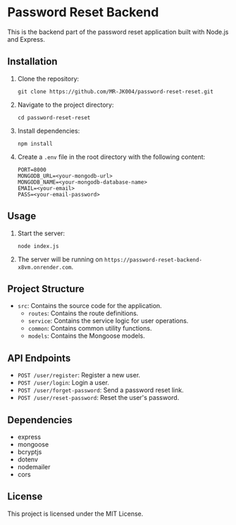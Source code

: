 # Password Reset Backend

This is the backend part of the password reset application built with Node.js and Express.

## Installation

1. Clone the repository:

    ```
    git clone https://github.com/MR-JK004/password-reset-reset.git
    ```

2. Navigate to the project directory:

    ```
    cd password-reset-reset
    ```

3. Install dependencies:

    ```
    npm install
    ```

4. Create a `.env` file in the root directory with the following content:

    ```env
    PORT=8000
    MONGODB_URL=<your-mongodb-url>
    MONGODB_NAME=<your-mongodb-database-name>
    EMAIL=<your-email>
    PASS=<your-email-password>
    ```

## Usage

1. Start the server:

    ```
    node index.js
    ```

2. The server will be running on `https://password-reset-backend-x8vm.onrender.com`.

## Project Structure

- `src`: Contains the source code for the application.
  - `routes`: Contains the route definitions.
  - `service`: Contains the service logic for user operations.
  - `common`: Contains common utility functions.
  - `models`: Contains the Mongoose models.

## API Endpoints

- `POST /user/register`: Register a new user.
- `POST /user/login`: Login a user.
- `POST /user/forget-password`: Send a password reset link.
- `POST /user/reset-password`: Reset the user's password.

## Dependencies

- express
- mongoose
- bcryptjs
- dotenv
- nodemailer
- cors

## License

This project is licensed under the MIT License.
